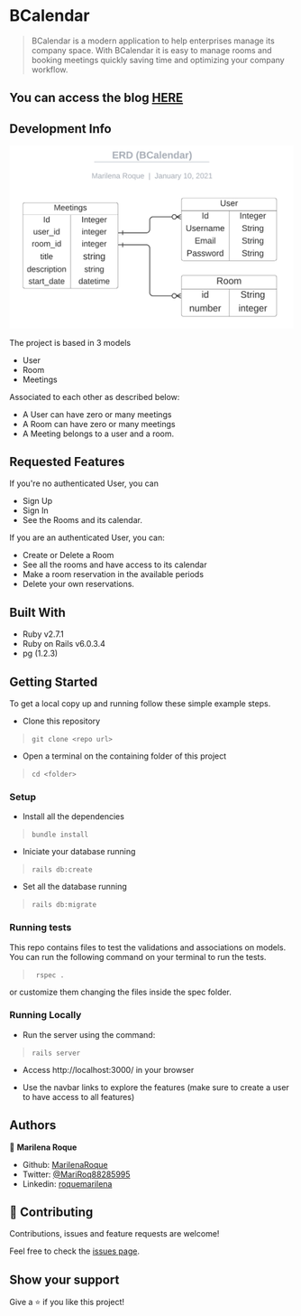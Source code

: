 # BCalendar 

> BCalendar is a modern application to help enterprises manage its company space.
> With BCalendar it is easy to manage rooms and booking meetings quickly saving time and optimizing your company workflow.

## You can access the blog [HERE](https://quiet-thicket-77774.herokuapp.com/)

## Development Info

![Schema](./app/assets/images/erd.png)

The project is based in 3 models

- User
- Room
- Meetings

Associated to each other as described below:

- A User can have zero or many 
meetings
- A Room can have zero or many meetings
- A Meeting belongs to a user and a room.

## Requested Features

If you're no authenticated User, you can

- Sign Up
- Sign In
- See the Rooms and its calendar.

If you are an authenticated User, you can:

- Create or Delete a Room
- See all the rooms and have access to its calendar
- Make a room reservation in the available periods
- Delete your own reservations.


## Built With

- Ruby v2.7.1
- Ruby on Rails v6.0.3.4
- pg (1.2.3)

## Getting Started

To get a local copy up and running follow these simple example steps.

- Clone this repository
 > `git clone <repo url>`
- Open a terminal on the containing folder of this project
> `cd <folder>`


### Setup

- Install all the dependencies
> `bundle install`

- Iniciate your database running
> `rails db:create`

- Set all the database running

> `rails db:migrate`

### Running tests

This repo contains files to test the validations and associations on models.
You can run the following command on your terminal to run the tests.

> ` rspec .`

or customize them changing the files inside the spec folder.


### Running Locally

- Run the server using the command:

> `rails server`

- Access http://localhost:3000/ in your browser

- Use the navbar links to explore the features (make sure to create a user to have access to all features)


## Authors

👤 **Marilena Roque**

- Github: [MarilenaRoque](https://github.com/MarilenaRoque)
- Twitter: [@MariRoq88285995](https://twitter.com/MariRoq88285995)
- Linkedin: [roquemarilena](https://www.linkedin.com/in/roquemarilena/)


## 🤝 Contributing

Contributions, issues and feature requests are welcome!

Feel free to check the [issues page](issues/).

## Show your support

Give a ⭐️ if you like this project!